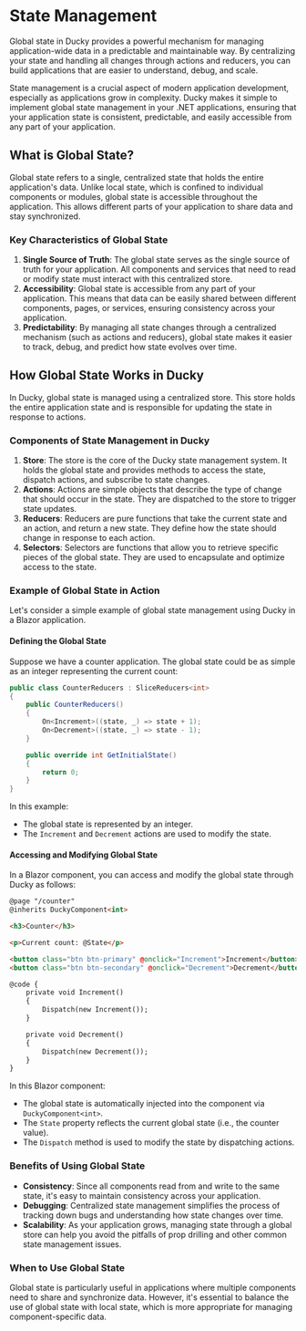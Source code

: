 # State Management

Global state in Ducky provides a powerful mechanism for managing application-wide data in a predictable and maintainable way. By centralizing your state and handling all changes through actions and reducers, you can build applications that are easier to understand, debug, and scale.

State management is a crucial aspect of modern application development, especially as applications grow in complexity. Ducky makes it simple to implement global state management in your .NET applications, ensuring that your application state is consistent, predictable, and easily accessible from any part of your application.

## What is Global State?

Global state refers to a single, centralized state that holds the entire application's data. Unlike local state, which is confined to individual components or modules, global state is accessible throughout the application. This allows different parts of your application to share data and stay synchronized.

### Key Characteristics of Global State

1. **Single Source of Truth**: The global state serves as the single source of truth for your application. All components and services that need to read or modify state must interact with this centralized store.
2. **Accessibility**: Global state is accessible from any part of your application. This means that data can be easily shared between different components, pages, or services, ensuring consistency across your application.
3. **Predictability**: By managing all state changes through a centralized mechanism (such as actions and reducers), global state makes it easier to track, debug, and predict how state evolves over time.

## How Global State Works in Ducky

In Ducky, global state is managed using a centralized store. This store holds the entire application state and is responsible for updating the state in response to actions.

### Components of State Management in Ducky

1. **Store**: The store is the core of the Ducky state management system. It holds the global state and provides methods to access the state, dispatch actions, and subscribe to state changes.
2. **Actions**: Actions are simple objects that describe the type of change that should occur in the state. They are dispatched to the store to trigger state updates.
3. **Reducers**: Reducers are pure functions that take the current state and an action, and return a new state. They define how the state should change in response to each action.
4. **Selectors**: Selectors are functions that allow you to retrieve specific pieces of the global state. They are used to encapsulate and optimize access to the state.

### Example of Global State in Action

Let's consider a simple example of global state management using Ducky in a Blazor application.

#### Defining the Global State

Suppose we have a counter application. The global state could be as simple as an integer representing the current count:

```C#
public class CounterReducers : SliceReducers<int>
{
    public CounterReducers()
    {
        On<Increment>((state, _) => state + 1);
        On<Decrement>((state, _) => state - 1);
    }

    public override int GetInitialState()
    {
        return 0;
    }
}
```

In this example:
- The global state is represented by an integer.
- The `Increment` and `Decrement` actions are used to modify the state.

#### Accessing and Modifying Global State

In a Blazor component, you can access and modify the global state through Ducky as follows:

```html
@page "/counter"
@inherits DuckyComponent<int>

<h3>Counter</h3>

<p>Current count: @State</p>

<button class="btn btn-primary" @onclick="Increment">Increment</button>
<button class="btn btn-secondary" @onclick="Decrement">Decrement</button>

@code {
    private void Increment()
    {
        Dispatch(new Increment());
    }

    private void Decrement()
    {
        Dispatch(new Decrement());
    }
}
```

In this Blazor component:
- The global state is automatically injected into the component via `DuckyComponent<int>`.
- The `State` property reflects the current global state (i.e., the counter value).
- The `Dispatch` method is used to modify the state by dispatching actions.

### Benefits of Using Global State

- **Consistency**: Since all components read from and write to the same state, it's easy to maintain consistency across your application.
- **Debugging**: Centralized state management simplifies the process of tracking down bugs and understanding how state changes over time.
- **Scalability**: As your application grows, managing state through a global store can help you avoid the pitfalls of prop drilling and other common state management issues.

### When to Use Global State

Global state is particularly useful in applications where multiple components need to share and synchronize data. However, it's essential to balance the use of global state with local state, which is more appropriate for managing component-specific data.
